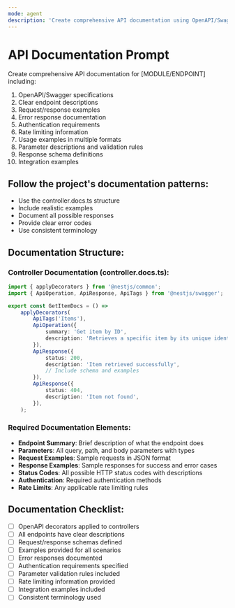 ```yaml
---
mode: agent
description: 'Create comprehensive API documentation using OpenAPI/Swagger standards'
---
```


# API Documentation Prompt

Create comprehensive API documentation for [MODULE/ENDPOINT] including:

1. OpenAPI/Swagger specifications
2. Clear endpoint descriptions
3. Request/response examples
4. Error response documentation
5. Authentication requirements
6. Rate limiting information
7. Usage examples in multiple formats
8. Parameter descriptions and validation rules
9. Response schema definitions
10. Integration examples

## Follow the project's documentation patterns:

- Use the controller.docs.ts structure
- Include realistic examples
- Document all possible responses
- Provide clear error codes
- Use consistent terminology

## Documentation Structure:

### Controller Documentation (controller.docs.ts):

```typescript
import { applyDecorators } from '@nestjs/common';
import { ApiOperation, ApiResponse, ApiTags } from '@nestjs/swagger';

export const GetItemDocs = () =>
	applyDecorators(
		ApiTags('Items'),
		ApiOperation({
			summary: 'Get item by ID',
			description: 'Retrieves a specific item by its unique identifier',
		}),
		ApiResponse({
			status: 200,
			description: 'Item retrieved successfully',
			// Include schema and examples
		}),
		ApiResponse({
			status: 404,
			description: 'Item not found',
		}),
	);
```

### Required Documentation Elements:

- **Endpoint Summary**: Brief description of what the endpoint does
- **Parameters**: All query, path, and body parameters with types
- **Request Examples**: Sample requests in JSON format
- **Response Examples**: Sample responses for success and error cases
- **Status Codes**: All possible HTTP status codes with descriptions
- **Authentication**: Required authentication methods
- **Rate Limits**: Any applicable rate limiting rules

## Documentation Checklist:

- [ ] OpenAPI decorators applied to controllers
- [ ] All endpoints have clear descriptions
- [ ] Request/response schemas defined
- [ ] Examples provided for all scenarios
- [ ] Error responses documented
- [ ] Authentication requirements specified
- [ ] Parameter validation rules included
- [ ] Rate limiting information provided
- [ ] Integration examples included
- [ ] Consistent terminology used
